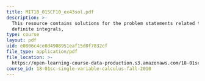 ```yaml
---
title: MIT18_01SCF10_ex43sol.pdf
description: >-
  This resource contains solutions for the problem statements related to
  definite integrals,
type: course
layout: pdf
uid: e0806c4ce8d4908951eaf15d0f7832cf
file_type: application/pdf
file_location: >-
  https://open-learning-course-data-production.s3.amazonaws.com/18-01sc-single-variable-calculus-fall-2010/e0806c4ce8d4908951eaf15d0f7832cf_MIT18_01SCF10_ex43sol.pdf
course_id: 18-01sc-single-variable-calculus-fall-2010
---
```

